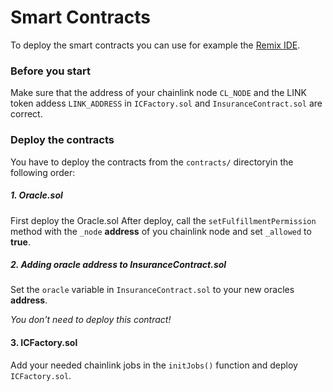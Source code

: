 # Smart Contracts

To deploy the smart contracts you can use for example the [Remix IDE](https://remix.ethereum.org/).

### Before you start

Make sure that the address of your chainlink node `CL_NODE` and the LINK token addess `LINK_ADDRESS` in `ICFactory.sol` and `InsuranceContract.sol` are correct.

### Deploy the contracts

You have to deploy the contracts from the `contracts/` directoryin the following order:

##### 1. Oracle.sol

First deploy the Oracle.sol
After deploy, call the `setFulfillmentPermission` method with the `_node` **address** of you chainlink node and set `_allowed` to **true**.

##### 2. Adding oracle address to InsuranceContract.sol

Set the `oracle` variable in `InsuranceContract.sol` to your new oracles **address**.

_You don't need to deploy this contract!_

#### 3. ICFactory.sol
Add your needed chainlink jobs in the `initJobs()` function and deploy `ICFactory.sol`.

